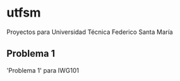 # utfsm
Proyectos para Universidad Técnica Federico Santa María

## Problema 1
'Problema 1' para IWG101

